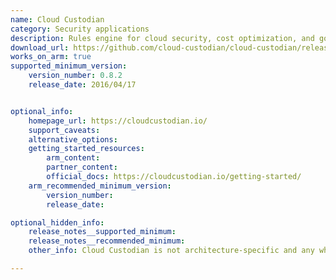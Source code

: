 ```yaml
---
name: Cloud Custodian
category: Security applications
description: Rules engine for cloud security, cost optimization, and governance, DSL in yaml for policies to query, filter, and take actions on resources.
download_url: https://github.com/cloud-custodian/cloud-custodian/releases
works_on_arm: true
supported_minimum_version:
    version_number: 0.8.2
    release_date: 2016/04/17


optional_info:
    homepage_url: https://cloudcustodian.io/
    support_caveats:
    alternative_options:
    getting_started_resources:
        arm_content:
        partner_content:
        official_docs: https://cloudcustodian.io/getting-started/
    arm_recommended_minimum_version:
        version_number:
        release_date:

optional_hidden_info:
    release_notes__supported_minimum:
    release_notes__recommended_minimum:
    other_info: Cloud Custodian is not architecture-specific and any wheels are released on [PyPI](https://pypi.org/project/c7n/#files).

---
```

